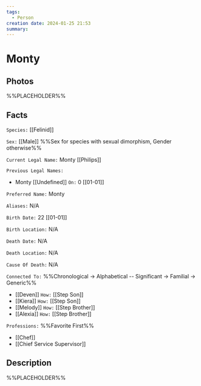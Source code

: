 ```yaml
---
tags:
  - Person
creation date: 2024-01-25 21:53
summary:
---
```

# Monty

## Photos

%%PLACEHOLDER%%

## Facts

`Species:` [[Felinid]]

`Sex:` [[Male]] %%Sex for species with sexual dimorphism, Gender otherwise%%

`Current Legal Name:` Monty [[Philips]]

`Previous Legal Names:`
- Monty [[Undefined]] `On:` 0 [[01-01]]

`Preferred Name:` Monty

`Aliases:` N/A

`Birth Date:` 22 [[01-01]]

`Birth Location:` N/A

`Death Date:` N/A

`Death Location:` N/A

`Cause Of Death:` N/A

`Connected To:` %%Chronological -> Alphabetical -- Significant -> Familial -> Generic%%
- [[Deven]] `How:` [[Step Son]]
- [[Kiera]] `How:` [[Step Son]]
- [[Melody]] `How:` [[Step Brother]]
- [[Alexia]] `How:` [[Step Brother]]

`Professions:` %%Favorite First%%
- [[Chef]]
- [[Chief Service Supervisor]]

## Description

%%PLACEHOLDER%%
